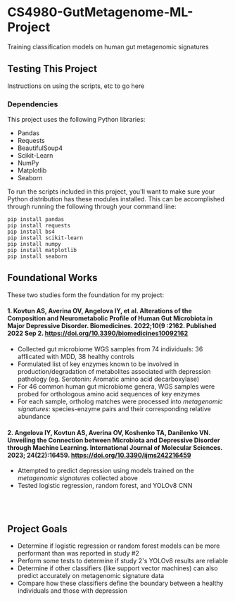 # CS4980-GutMetagenome-ML-Project
Training classification models on human gut metagenomic signatures 

## Testing This Project
Instructions on using the scripts, etc to go here

### Dependencies
This project uses the following Python libraries:
- Pandas
- Requests
- BeautifulSoup4
- Scikit-Learn
- NumPy
- Matplotlib
- Seaborn

To run the scripts included in this project, you'll want to make sure your Python distribution has these modules installed. This can be accomplished through running the following through your command line:
```
pip install pandas
pip install requests
pip install bs4
pip install scikit-learn
pip install numpy
pip install matplotlib
pip install seaborn
```

## Foundational Works
These two studies form the foundation for my project: 

#### 1. Kovtun AS, Averina OV, Angelova IY, et al. **Alterations of the Composition and Neurometabolic Profile of Human Gut Microbiota in Major Depressive Disorder.** Biomedicines. 2022;10(9 :2162. Published 2022 Sep 2. https://doi.org/10.3390/biomedicines10092162
- Collected gut microbiome WGS samples from 74 individuals: 36 afflicated with MDD, 38 healthy controls
- Formulated list of key enzymes known to be involved in production/degradation of metabolites associated with depression pathology (eg. Serotonin: Aromatic amino acid decarboxylase)
- For 46 common human gut microbiome genera, WGS samples were probed for orthologous amino acid sequences of key enzymes 
- For each sample, ortholog matches were processed into _metagenomic signatures_: species-enzyme pairs and their corresponding relative abundance


#### 2. Angelova IY, Kovtun AS, Averina OV, Koshenko TA, Danilenko VN. **Unveiling the Connection between Microbiota and Depressive Disorder through Machine Learning.** International Journal of Molecular Sciences. 2023; 24(22):16459. https://doi.org/10.3390/ijms242216459
- Attempted to predict depression using models trained on the _metagenomic signatures_ collected above
- Tested logistic regression, random forest, and YOLOv8 CNN
<br>
<br>

## Project Goals

- Determine if logistic regression or random forest models can be more performant than was reported in study #2
- Perform some tests to determine if study 2's YOLOv8 results are reliable
- Determine if other classifiers (like support vector machines) can also predict accurately on metagenomic signature data
- Compare how these classifiers define the boundary between a healthy individuals and those with depression
